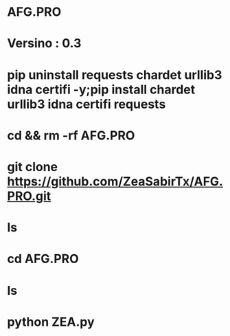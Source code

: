 # AFG.PRO
# Versino  :   0.3
# pip uninstall requests chardet urllib3 idna certifi -y;pip install chardet urllib3 idna certifi requests
# cd && rm -rf AFG.PRO
# git clone https://github.com/ZeaSabirTx/AFG.PRO.git
# ls
# cd AFG.PRO
# ls
# python ZEA.py
